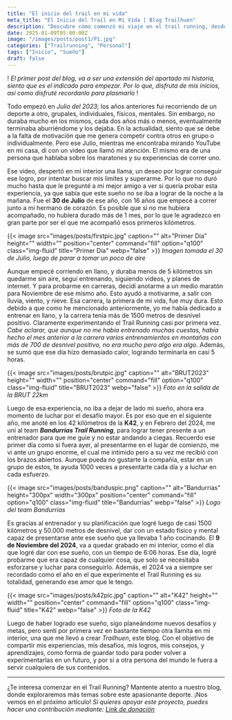 ```yaml
---
title: "El inicio del trail en mi vida"
meta_title: "El Inicio del Trail en Mi Vida | Blog Trailhuen"
description: "Descubre cómo comenzó mi viaje en el trail running, desde los primeros pasos hasta alcanzar grandes desafíos como la K42. Una historia de pasión y perseverancia."
date: 2025-01-09T05:00:00Z
image: "/images/posts/post1/P1.jpg"
categories: ["Trailrunning", "Personal"]
tags: ["Inicio", "Sueño"]
draft: false
---
```


! _El primer post del blog, va a ser una extensión del apartado mi historia, siento que es el indicado para empezar. Por lo que, disfruta de mis inicios, así como disfruté recordanlo para plasmarlo_ !

Todo empezó en _Julio del 2023_; los años anteriores fui recorriendo de un deporte a otro, grupales, individuales, físicos, mentales. Sin embargo, no duraba mucho en los mismos, cada dos años más o menos, eventualmente terminaba aburriéndome y los dejaba. En la actualidad, siento que se debe a la falta de motivación que me genera competir contra otros en grupo o individualmente. Pero ese Julio, mientras me encontraba mirando YouTube en mi casa, di con un video que llamó mi atención. El mismo era de una persona que hablaba sobre los maratones y su experiencias de correr uno.

Ese video, despertó en mi interior una llama, un deseo por lograr conseguir ese logro, por intentar buscar mis limites y superarme. Por lo que no duró mucho hasta que le pregunté a mi mejor amigo a ver si quería probar esta experiencia, ya que sabía que este sueño no se iba a lograr de la noche a la mañana. Fue el **30 de Julio** de ese año, con 16 años que empecé a correr junto a mi hermano de corazón. Es posible que si no me hubiera acompañado, no hubiera durado más de 1 mes, por lo que le agradezco en gran parte por ser el que me acompañó esos primeros kilómetros.

{{< image src="images/posts/firstpic.jpg" caption="" alt="Primer Día" height="" width="" position="center" command="fill" option="q100" class="img-fluid" title="Primer Día" webp="false" >}}
_Imagen tomada el 30 de Julio, luego de parar a tomar un poco de aire_

Aunque empecé corriendo en llano, y duraba menos de 5 kilómetros sin quedarme sin aire, seguí entrenando, siguiendo videos, y planes de internet. Y para probarme en carreras, decidí anotarme a un medio maratón para Noviembre de ese mismo año. Esto ayudó a motivarme, a salir con lluvia, viento, y nieve. Esa carrera, la primera de mi vida, fue muy dura. Esto debido a que como he mencionado anteriormente, yo me había dedicado a entrenar en llano, y la carrera tenía más de 1500 metros de desnivel positivo. Claramente experimentando el Trail Running casi por primera vez. _Cabe aclarar, que aunque no me había entrenado muchas cuestas, había hecho el mes anterior a la carrera varios entrenamientos en montañas con más de 700 de desnivel positivo, no era mucho pero algo era algo_. Además, se sumó que ese día hizo demasiado calor, logrando terminarla en casi 5 horas.

{{< image src="images/posts/brutpic.jpg" caption="" alt="BRUT2023" height="" width="" position="center" command="fill" option="q100" class="img-fluid" title="BRUT2023" webp="false" >}}
_Foto en la salida de la BRUT 22km_

Luego de esa experiencia, no iba a dejar de lado mi sueño, ahora era momento de luchar por el desafío mayor. Es por eso que en el siguiente año, me anoté en los 42 kilómetros de la **K42**, y en Febrero del 2024, me uní al team **_Bandurrias Trail Running_**, para lograr tener presente a un entrenador para que me guie y no estar andando a ciegas. Recuerdo ese primer día como si fuera ayer, al presentarme en el lugar de comienzo, me vi ante un grupo enorme, el cual me intimido pero a su vez me recibió con los brazos abiertos. Aunque pueda no gustarte la compañía, estar en un grupo de estos, te ayuda 1000 veces a presentarte cada día y a luchar en cada esfuerzo.

{{< image src="images/posts/banduspic.png" caption="" alt="Bandurrias" height="300px" width="300px" position="center" command="fill" option="q100" class="img-fluid" title="Bandurrias" webp="false" >}}
_Logo del team Bandurrias_

Es gracias al entrenador y su planificación que logré luego de casi 1500 kilómetros y 50.000 metros de desnivel, dar con un estado físico y mental capaz de presentarse ante ese sueño que ya llevaba 1 año cocinando. El **9 de Noviembre del 2024**, va a quedar grabado en mi interior, como el día que logré dar con ese sueño, con un tiempo de 6:06 horas. Ese día, logré probarme que era capaz de cualquier cosa, que solo se necesitaba esforzarse y luchar para conseguirlo. Además, el 2024 va a siempre ser recordado como el año en el que experimente el Trail Running es su totalidad, generando ese amor que le tengo.

{{< image src="images/posts/k42pic.jpg" caption="" alt="K42" height="" width="" position="center" command="fill" option="q100" class="img-fluid" title="K42" webp="false" >}}
_Foto de la K42_

Luego de haber logrado ese sueño, sigo planeándome nuevos desafíos y metas, pero sentí por primera vez en bastante tiempo otra llamita en mi interior, una que me llevó a crear _Trailhuen_, este blog. Con el objetivo de compartir mis experiencias, mis desafíos, mis logros, mis consejos, y aprendizajes, como forma de guardar todo para poder volver a experimentarlas en un futuro, y por si a otra persona del mundo le fuera a servir cualquiera de sus contenidos. 

---

¿Te interesa comenzar en el Trail Running? Mantente atento a nuestro blog, donde exploraremos más temas sobre este apasionante deporte. ¡Nos vemos en el próximo artículo!
_Si quieres apoyar este proyecto, puedes hacer una contribución mediante: [Link de donación](https://link.mercadopago.com.ar/trailhuen "Link de donación")_